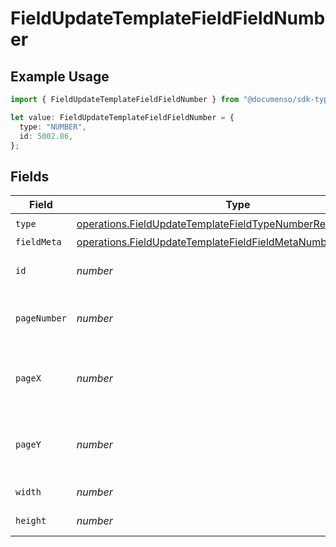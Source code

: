 # FieldUpdateTemplateFieldFieldNumber

## Example Usage

```typescript
import { FieldUpdateTemplateFieldFieldNumber } from "@documenso/sdk-typescript/models/operations";

let value: FieldUpdateTemplateFieldFieldNumber = {
  type: "NUMBER",
  id: 5002.86,
};
```

## Fields

| Field                                                                                                                                          | Type                                                                                                                                           | Required                                                                                                                                       | Description                                                                                                                                    |
| ---------------------------------------------------------------------------------------------------------------------------------------------- | ---------------------------------------------------------------------------------------------------------------------------------------------- | ---------------------------------------------------------------------------------------------------------------------------------------------- | ---------------------------------------------------------------------------------------------------------------------------------------------- |
| `type`                                                                                                                                         | [operations.FieldUpdateTemplateFieldTypeNumberRequestBody1](../../models/operations/fieldupdatetemplatefieldtypenumberrequestbody1.md)         | :heavy_check_mark:                                                                                                                             | N/A                                                                                                                                            |
| `fieldMeta`                                                                                                                                    | [operations.FieldUpdateTemplateFieldFieldMetaNumberRequestBody](../../models/operations/fieldupdatetemplatefieldfieldmetanumberrequestbody.md) | :heavy_minus_sign:                                                                                                                             | N/A                                                                                                                                            |
| `id`                                                                                                                                           | *number*                                                                                                                                       | :heavy_check_mark:                                                                                                                             | The ID of the field to update.                                                                                                                 |
| `pageNumber`                                                                                                                                   | *number*                                                                                                                                       | :heavy_minus_sign:                                                                                                                             | The page number the field will be on.                                                                                                          |
| `pageX`                                                                                                                                        | *number*                                                                                                                                       | :heavy_minus_sign:                                                                                                                             | The X coordinate of where the field will be placed.                                                                                            |
| `pageY`                                                                                                                                        | *number*                                                                                                                                       | :heavy_minus_sign:                                                                                                                             | The Y coordinate of where the field will be placed.                                                                                            |
| `width`                                                                                                                                        | *number*                                                                                                                                       | :heavy_minus_sign:                                                                                                                             | The width of the field.                                                                                                                        |
| `height`                                                                                                                                       | *number*                                                                                                                                       | :heavy_minus_sign:                                                                                                                             | The height of the field.                                                                                                                       |